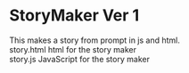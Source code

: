 # StoryMaker Ver 1
This makes a story from prompt in js and html. <br>
story.html html for the story maker <br>
story.js JavaScript for the story maker <br>
